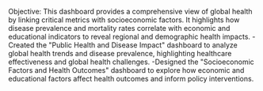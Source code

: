 Objective: This dashboard provides a comprehensive view of global health by linking critical metrics with socioeconomic factors. 
          It highlights how disease prevalence and mortality rates correlate with economic and educational indicators to reveal regional and demographic health impacts.
-Created the "Public Health and Disease Impact" dashboard to analyze global health trends and disease prevalence, highlighting healthcare effectiveness and global health challenges.
-Designed the "Socioeconomic Factors and Health Outcomes" dashboard to explore how economic and educational factors affect health outcomes and inform policy interventions.
